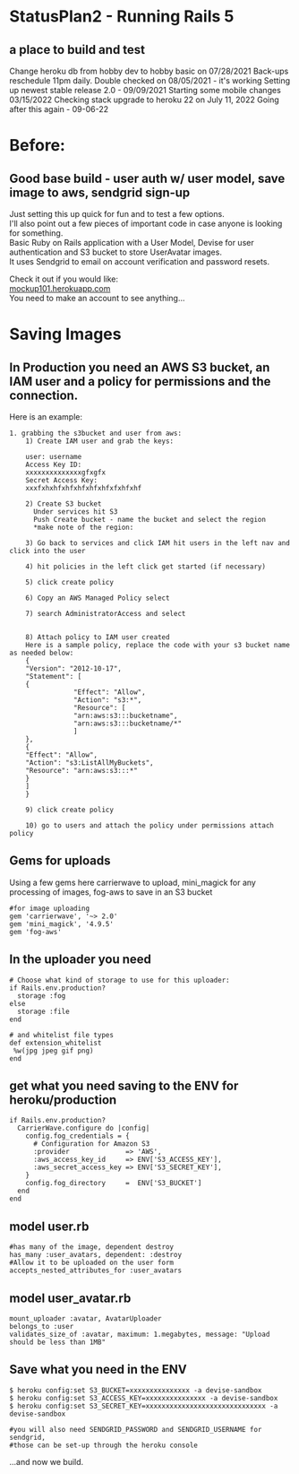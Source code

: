 # StatusPlan2 - Running Rails 5
## a place to build and test

Change heroku db from hobby dev to hobby basic on 07/28/2021
Back-ups reschedule 11pm daily. Double checked on 08/05/2021 - it's working
Setting up newest stable release 2.0 - 09/09/2021
Starting some mobile changes 03/15/2022
Checking stack upgrade to heroku 22 on July 11, 2022
Going after this again - 09-06-22

# Before:
## Good base build - user auth w/ user model, save image to aws, sendgrid sign-up
Just setting this up quick for fun and to test a few options.<br>
I'll also point out a few pieces of important code in case anyone is looking for something.<br>
Basic Ruby on Rails application with a User Model, Devise for user authentication and S3 bucket to store UserAvatar images.<br>
It uses Sendgrid to email on account verification and password resets.

Check it out if you would like:<br>
<a href="https://mockup101.herokuapp.com/" target="_blank">mockup101.herokuapp.com</a><br>
You need to make an account to see anything...

# Saving Images
## In Production you need an AWS S3 bucket, an IAM user and a policy for permissions and the connection.
Here is an example:
```
1. grabbing the s3bucket and user from aws:
    1) Create IAM user and grab the keys:

    user: username
    Access Key ID:
    xxxxxxxxxxxxxxgfxgfx
    Secret Access Key:
    xxxfxhxhfxhfxhfxhfxhfxfxhfxhf

    2) Create S3 bucket
      Under services hit S3
      Push Create bucket - name the bucket and select the region
      *make note of the region:

    3) Go back to services and click IAM hit users in the left nav and click into the user

    4) hit policies in the left click get started (if necessary) 

    5) click create policy

    6) Copy an AWS Managed Policy select

    7) search AdministratorAccess and select


    8) Attach policy to IAM user created
    Here is a sample policy, replace the code with your s3 bucket name as needed below:
    {
    "Version": "2012-10-17",
    "Statement": [
    {
                "Effect": "Allow",
                "Action": "s3:*",
                "Resource": [
                "arn:aws:s3:::bucketname",
                "arn:aws:s3:::bucketname/*"
                ]
    },
    {
    "Effect": "Allow",
    "Action": "s3:ListAllMyBuckets",
    "Resource": "arn:aws:s3:::*"
    }
    ]
    }

    9) click create policy

    10) go to users and attach the policy under permissions attach policy
```

## Gems for uploads
Using a few gems here carrierwave to upload, mini_magick for any processing of images, fog-aws to save in an S3 bucket
```
#for image uploading
gem 'carrierwave', '~> 2.0'
gem 'mini_magick', '4.9.5'
gem 'fog-aws'
```

## In the uploader you need
```
# Choose what kind of storage to use for this uploader:
if Rails.env.production?
  storage :fog
else
  storage :file
end

# and whitelist file types
def extension_whitelist
 %w(jpg jpeg gif png)
end
```

## get what you need saving to the ENV for heroku/production
```
if Rails.env.production?
  CarrierWave.configure do |config|
    config.fog_credentials = {
      # Configuration for Amazon S3
      :provider              => 'AWS',
      :aws_access_key_id     => ENV['S3_ACCESS_KEY'],
      :aws_secret_access_key => ENV['S3_SECRET_KEY'],
    }
    config.fog_directory     =  ENV['S3_BUCKET']
  end
end
```

## model user.rb
```
#has many of the image, dependent destroy
has_many :user_avatars, dependent: :destroy
#Allow it to be uploaded on the user form
accepts_nested_attributes_for :user_avatars
```

## model user_avatar.rb
```
mount_uploader :avatar, AvatarUploader
belongs_to :user
validates_size_of :avatar, maximum: 1.megabytes, message: "Upload should be less than 1MB"
```

## Save what you need in the ENV
```
$ heroku config:set S3_BUCKET=xxxxxxxxxxxxxxx -a devise-sandbox
$ heroku config:set S3_ACCESS_KEY=xxxxxxxxxxxxxxx -a devise-sandbox
$ heroku config:set S3_SECRET_KEY=xxxxxxxxxxxxxxxxxxxxxxxxxxxxxx -a devise-sandbox

#you will also need SENDGRID_PASSWORD and SENDGRID_USERNAME for sendgrid, 
#those can be set-up through the heroku console
```


...and now we build.

